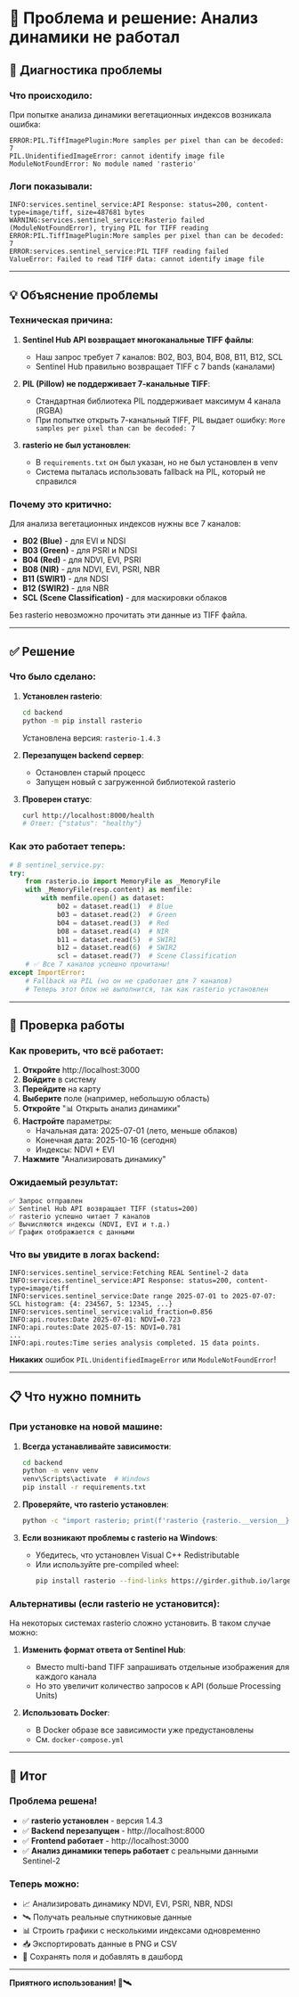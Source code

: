 # 🔧 Проблема и решение: Анализ динамики не работал

## 🔴 Диагностика проблемы

### Что происходило:
При попытке анализа динамики вегетационных индексов возникала ошибка:

```
ERROR:PIL.TiffImagePlugin:More samples per pixel than can be decoded: 7
PIL.UnidentifiedImageError: cannot identify image file
ModuleNotFoundError: No module named 'rasterio'
```

### Логи показывали:
```
INFO:services.sentinel_service:API Response: status=200, content-type=image/tiff, size=487681 bytes
WARNING:services.sentinel_service:Rasterio failed (ModuleNotFoundError), trying PIL for TIFF reading
ERROR:PIL.TiffImagePlugin:More samples per pixel than can be decoded: 7
ERROR:services.sentinel_service:PIL TIFF reading failed
ValueError: Failed to read TIFF data: cannot identify image file
```

---

## 💡 Объяснение проблемы

### Техническая причина:

1. **Sentinel Hub API возвращает многоканальные TIFF файлы**:
   - Наш запрос требует 7 каналов: B02, B03, B04, B08, B11, B12, SCL
   - Sentinel Hub правильно возвращает TIFF с 7 bands (каналами)

2. **PIL (Pillow) не поддерживает 7-канальные TIFF**:
   - Стандартная библиотека PIL поддерживает максимум 4 канала (RGBA)
   - При попытке открыть 7-канальный TIFF, PIL выдает ошибку:
     `More samples per pixel than can be decoded: 7`

3. **rasterio не был установлен**:
   - В `requirements.txt` он был указан, но не был установлен в venv
   - Система пыталась использовать fallback на PIL, который не справился

### Почему это критично:

Для анализа вегетационных индексов нужны все 7 каналов:
- **B02 (Blue)** - для EVI и NDSI
- **B03 (Green)** - для PSRI и NDSI  
- **B04 (Red)** - для NDVI, EVI, PSRI
- **B08 (NIR)** - для NDVI, EVI, PSRI, NBR
- **B11 (SWIR1)** - для NDSI
- **B12 (SWIR2)** - для NBR
- **SCL (Scene Classification)** - для маскировки облаков

Без rasterio невозможно прочитать эти данные из TIFF файла.

---

## ✅ Решение

### Что было сделано:

1. **Установлен rasterio**:
   ```bash
   cd backend
   python -m pip install rasterio
   ```
   
   Установлена версия: `rasterio-1.4.3`

2. **Перезапущен backend сервер**:
   - Остановлен старый процесс
   - Запущен новый с загруженной библиотекой rasterio

3. **Проверен статус**:
   ```bash
   curl http://localhost:8000/health
   # Ответ: {"status": "healthy"}
   ```

### Как это работает теперь:

```python
# В sentinel_service.py:
try:
    from rasterio.io import MemoryFile as _MemoryFile
    with _MemoryFile(resp.content) as memfile:
        with memfile.open() as dataset:
            b02 = dataset.read(1)  # Blue
            b03 = dataset.read(2)  # Green
            b04 = dataset.read(3)  # Red
            b08 = dataset.read(4)  # NIR
            b11 = dataset.read(5)  # SWIR1
            b12 = dataset.read(6)  # SWIR2
            scl = dataset.read(7)  # Scene Classification
    # ✅ Все 7 каналов успешно прочитаны!
except ImportError:
    # Fallback на PIL (но он не сработает для 7 каналов)
    # Теперь этот блок не выполнится, так как rasterio установлен
```

---

## 🎯 Проверка работы

### Как проверить, что всё работает:

1. **Откройте** http://localhost:3000
2. **Войдите** в систему
3. **Перейдите** на карту
4. **Выберите** поле (например, небольшую область)
5. **Откройте** "📊 Открыть анализ динамики"
6. **Настройте** параметры:
   - Начальная дата: 2025-07-01 (лето, меньше облаков)
   - Конечная дата: 2025-10-16 (сегодня)
   - Индексы: NDVI + EVI
7. **Нажмите** "Анализировать динамику"

### Ожидаемый результат:

```
✅ Запрос отправлен
✅ Sentinel Hub API возвращает TIFF (status=200)
✅ rasterio успешно читает 7 каналов
✅ Вычисляются индексы (NDVI, EVI и т.д.)
✅ График отображается с данными
```

### Что вы увидите в логах backend:

```
INFO:services.sentinel_service:Fetching REAL Sentinel-2 data
INFO:services.sentinel_service:API Response: status=200, content-type=image/tiff
INFO:services.sentinel_service:Date range 2025-07-01 to 2025-07-07: SCL histogram: {4: 234567, 5: 12345, ...}
INFO:services.sentinel_service:valid_fraction=0.856
INFO:api.routes:Date 2025-07-01: NDVI=0.723
INFO:api.routes:Date 2025-07-15: NDVI=0.781
...
INFO:api.routes:Time series analysis completed. 15 data points.
```

**Никаких** ошибок `PIL.UnidentifiedImageError` или `ModuleNotFoundError`!

---

## 📋 Что нужно помнить

### При установке на новой машине:

1. **Всегда устанавливайте зависимости**:
   ```bash
   cd backend
   python -m venv venv
   venv\Scripts\activate  # Windows
   pip install -r requirements.txt
   ```

2. **Проверяйте, что rasterio установлен**:
   ```bash
   python -c "import rasterio; print(f'rasterio {rasterio.__version__}')"
   ```

3. **Если возникают проблемы с rasterio на Windows**:
   - Убедитесь, что установлен Visual C++ Redistributable
   - Или используйте pre-compiled wheel:
     ```bash
     pip install rasterio --find-links https://girder.github.io/large_image_wheels
     ```

### Альтернативы (если rasterio не установится):

На некоторых системах rasterio сложно установить. В таком случае можно:

1. **Изменить формат ответа от Sentinel Hub**:
   - Вместо multi-band TIFF запрашивать отдельные изображения для каждого канала
   - Но это увеличит количество запросов к API (больше Processing Units)

2. **Использовать Docker**:
   - В Docker образе все зависимости уже предустановлены
   - См. `docker-compose.yml`

---

## 🎉 Итог

### Проблема решена!

- ✅ **rasterio установлен** - версия 1.4.3
- ✅ **Backend перезапущен** - http://localhost:8000
- ✅ **Frontend работает** - http://localhost:3000
- ✅ **Анализ динамики теперь работает** с реальными данными Sentinel-2

### Теперь можно:

- 📈 Анализировать динамику NDVI, EVI, PSRI, NBR, NDSI
- 🛰️ Получать реальные спутниковые данные
- 📊 Строить графики с несколькими индексами одновременно
- 📥 Экспортировать данные в PNG и CSV
- 💾 Сохранять поля и добавлять в дашборд

---

**Приятного использования! 🌾🛰️**


